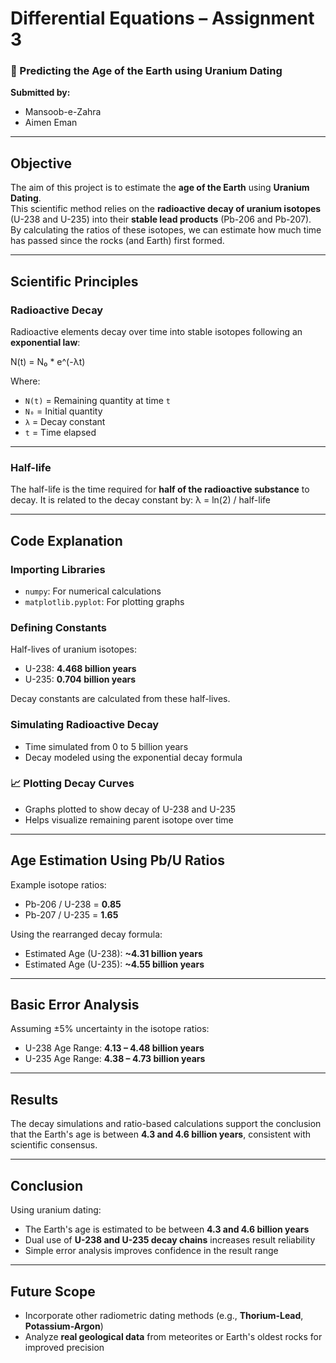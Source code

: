 #  Differential Equations – Assignment 3  
### 🧪 Predicting the Age of the Earth using Uranium Dating

**Submitted by:**  
- Mansoob-e-Zahra  
- Aimen Eman

---

##  Objective

The aim of this project is to estimate the **age of the Earth** using **Uranium Dating**.  
This scientific method relies on the **radioactive decay of uranium isotopes** (U-238 and U-235) into their **stable lead products** (Pb-206 and Pb-207).  
By calculating the ratios of these isotopes, we can estimate how much time has passed since the rocks (and Earth) first formed.

---

##  Scientific Principles

### Radioactive Decay

Radioactive elements decay over time into stable isotopes following an **exponential law**:

N(t) = N₀ * e^(-λt)


Where:
- `N(t)` = Remaining quantity at time `t`  
- `N₀` = Initial quantity  
- `λ` = Decay constant  
- `t` = Time elapsed

---

###  Half-life

The half-life is the time required for **half of the radioactive substance** to decay. It is related to the decay constant by:
λ = ln(2) / half-life

---

##  Code Explanation

###  Importing Libraries
- `numpy`: For numerical calculations  
- `matplotlib.pyplot`: For plotting graphs

###  Defining Constants
Half-lives of uranium isotopes:
- U-238: **4.468 billion years**
- U-235: **0.704 billion years**

Decay constants are calculated from these half-lives.

###  Simulating Radioactive Decay
- Time simulated from 0 to 5 billion years
- Decay modeled using the exponential decay formula

### 📈 Plotting Decay Curves
- Graphs plotted to show decay of U-238 and U-235  
- Helps visualize remaining parent isotope over time

---

##  Age Estimation Using Pb/U Ratios

Example isotope ratios:
- Pb-206 / U-238 = **0.85**
- Pb-207 / U-235 = **1.65**

Using the rearranged decay formula:

- Estimated Age (U-238): **~4.31 billion years**  
- Estimated Age (U-235): **~4.55 billion years**

---

##  Basic Error Analysis

Assuming ±5% uncertainty in the isotope ratios:

- U-238 Age Range: **4.13 – 4.48 billion years**  
- U-235 Age Range: **4.38 – 4.73 billion years**

---

##  Results

The decay simulations and ratio-based calculations support the conclusion that the Earth's age is between **4.3 and 4.6 billion years**, consistent with scientific consensus.

---

##  Conclusion

Using uranium dating:
- The Earth's age is estimated to be between **4.3 and 4.6 billion years**
- Dual use of **U-238 and U-235 decay chains** increases result reliability
- Simple error analysis improves confidence in the result range

---

##  Future Scope

- Incorporate other radiometric dating methods (e.g., **Thorium-Lead**, **Potassium-Argon**)  
- Analyze **real geological data** from meteorites or Earth's oldest rocks for improved precision  


